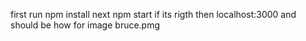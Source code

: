 first run npm install
next npm start if its rigth then localhost:3000 and should be how for image bruce.pmg

